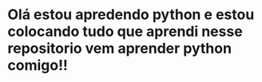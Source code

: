 # Olá estou apredendo python e estou colocando tudo que aprendi nesse repositorio vem aprender python comigo!!
